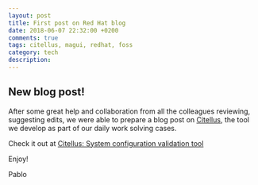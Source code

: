 ```yaml
---
layout: post
title: First post on Red Hat blog
date: 2018-06-07 22:32:00 +0200
comments: true
tags: citellus, magui, redhat, foss
category: tech
description:
---
```


## New blog post!

After some great help and collaboration from all the colleagues reviewing, suggesting edits, we were able to prepare a blog post on [Citellus](https://citellus.org), the tool we develop as part of our daily work solving cases.

Check it out at [
Citellus: System configuration validation tool](https://www.redhat.com/en/blog/citellus-system-configuration-validation-tool?scid=701f2000000tnTlAAI)

Enjoy!

Pablo
